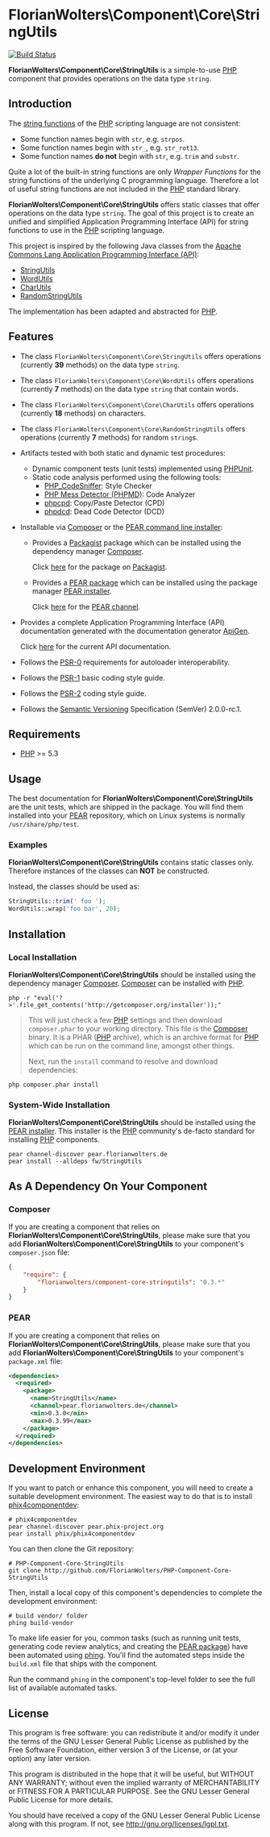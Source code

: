 # FlorianWolters\Component\Core\StringUtils

[![Build Status](https://secure.travis-ci.org/FlorianWolters/PHP-Component-Core-StringUtils.png?branch=master)](http://travis-ci.org/FlorianWolters/PHP-Component-Core-StringUtils)

**FlorianWolters\Component\Core\StringUtils** is a simple-to-use [PHP][17] component that provides operations on the data type `string`.

## Introduction

The [string functions][26] of the [PHP][17] scripting language are not consistent:

* Some function names begin with `str`, e.g. `strpos`.
* Some function names begin with `str_`, e.g. `str_rot13`.
* Some function names **do not** begin with `str`, e.g. `trim` and `substr`.

Quite a lot of the built-in string functions are only *Wrapper Functions* for the string functions of the underlying C programming language. Therefore a lot of useful string functions are not included in the [PHP][17] standard library.

**FlorianWolters\Component\Core\StringUtils** offers static classes that offer operations on the data type `string`. The goal of this project is to create an unified and simplified Application Programming Interface (API) for string functions to use in the [PHP][17] scripting language.

This project is inspired by the following Java classes from the [Apache Commons Lang Application Programming Interface (API)][27]:

* [StringUtils][28]
* [WordUtils][29]
* [CharUtils][30]
* [RandomStringUtils][31]

The implementation has been adapted and abstracted for [PHP][17].

## Features

* The class `FlorianWolters\Component\Core\StringUtils` offers operations (currently **39** methods) on the data type `string`.
* The class `FlorianWolters\Component\Core\WordUtils` offers operations (currently **7** methods) on the data type `string` that contain words.
* The class `FlorianWolters\Component\Core\CharUtils` offers operations (currently **18** methods) on characters.
* The class `FlorianWolters\Component\Core\RandomStringUtils` offers operations (currently **7** methods) for random `string`s.
* Artifacts tested with both static and dynamic test procedures:
    * Dynamic component tests (unit tests) implemented using [PHPUnit][19].
    * Static code analysis performed using the following tools:
        * [PHP_CodeSniffer][14]: Style Checker
        * [PHP Mess Detector (PHPMD)][18]: Code Analyzer
        * [phpcpd][4]: Copy/Paste Detector (CPD)
        * [phpdcd][5]: Dead Code Detector (DCD)
* Installable via [Composer][3] or the [PEAR command line installer][11]:
    * Provides a [Packagist][25] package which can be installed using the dependency manager [Composer][3].

      Click [here][24] for the package on [Packagist][25].
    * Provides a [PEAR package][13] which can be installed using the package manager [PEAR installer][11].

      Click [here][9] for the [PEAR channel][12].
* Provides a complete Application Programming Interface (API) documentation generated with the documentation generator [ApiGen][2].

  Click [here][1] for the current API documentation.
* Follows the [PSR-0][6] requirements for autoloader interoperability.
* Follows the [PSR-1][7] basic coding style guide.
* Follows the [PSR-2][8] coding style guide.
* Follows the [Semantic Versioning][20] Specification (SemVer) 2.0.0-rc.1.

## Requirements

* [PHP][17] >= 5.3

## Usage

The best documentation for **FlorianWolters\Component\Core\StringUtils** are the unit tests, which are shipped in the package. You will find them installed into your [PEAR][10] repository, which on Linux systems is normally `/usr/share/php/test`.

### Examples

**FlorianWolters\Component\Core\StringUtils** contains static classes only. Therefore instances of the classes can **NOT** be constructed.

Instead, the classes should be used as:
```php
StringUtils::trim(' foo ');
WordUtils::wrap('foo bar', 20);
```

## Installation

### Local Installation

**FlorianWolters\Component\Core\StringUtils** should be installed using the dependency manager [Composer][3]. [Composer][3] can be installed with [PHP][6].

    php -r "eval('?>'.file_get_contents('http://getcomposer.org/installer'));"

> This will just check a few [PHP][17] settings and then download `composer.phar` to your working directory. This file is the [Composer][3] binary. It is a PHAR ([PHP][17] archive), which is an archive format for [PHP][17] which can be run on the command line, amongst other things.
>
> Next, run the `install` command to resolve and download dependencies:

    php composer.phar install

### System-Wide Installation

**FlorianWolters\Component\Core\StringUtils** should be installed using the [PEAR installer][11]. This installer is the [PHP][17] community's de-facto standard for installing [PHP][17] components.

    pear channel-discover pear.florianwolters.de
    pear install --alldeps fw/StringUtils

## As A Dependency On Your Component

### Composer

If you are creating a component that relies on **FlorianWolters\Component\Core\StringUtils**, please make sure that you add **FlorianWolters\Component\Core\StringUtils** to your component's `composer.json` file:

```json
{
    "require": {
        "florianwolters/component-core-stringutils": "0.3.*"
    }
}
```

### PEAR

If you are creating a component that relies on **FlorianWolters\Component\Core\StringUtils**, please make sure that you add **FlorianWolters\Component\Core\StringUtils** to your component's `package.xml` file:

```xml
<dependencies>
  <required>
    <package>
      <name>StringUtils</name>
      <channel>pear.florianwolters.de</channel>
      <min>0.3.0</min>
      <max>0.3.99</max>
    </package>
  </required>
</dependencies>
```

## Development Environment

If you want to patch or enhance this component, you will need to create a suitable development environment. The easiest way to do that is to install [phix4componentdev][16]:

    # phix4componentdev
    pear channel-discover pear.phix-project.org
    pear install phix/phix4componentdev

You can then clone the Git repository:

    # PHP-Component-Core-StringUtils
    git clone http://github.com/FlorianWolters/PHP-Component-Core-StringUtils

Then, install a local copy of this component's dependencies to complete the development environment:

    # build vendor/ folder
    phing build-vendor

To make life easier for you, common tasks (such as running unit tests, generating code review analytics, and creating the [PEAR package][13]) have been automated using [phing][15]. You'll find the automated steps inside the `build.xml` file that ships with the component.

Run the command `phing` in the component's top-level folder to see the full list of available automated tasks.

## License

This program is free software: you can redistribute it and/or modify it under the terms of the GNU Lesser General Public License as published by the Free Software Foundation, either version 3 of the License, or (at your option) any later version.

This program is distributed in the hope that it will be useful, but WITHOUT ANY WARRANTY; without even the implied warranty of MERCHANTABILITY or FITNESS FOR A PARTICULAR PURPOSE.  See the GNU Lesser General Public License for more details.

You should have received a copy of the GNU Lesser General Public License along with this program. If not, see <http://gnu.org/licenses/lgpl.txt>.

[1]: http://blog.florianwolters.de/PHP-Component-Core-StringUtils
     "FlorianWolters\Component\Core | Application Programming Interface (API) documentation"
[2]: http://apigen.org
     "ApiGen | API documentation generator for PHP 5.3.+"
[3]: http://getcomposer.org
     "Composer"
[4]: https://github.com/sebastianbergmann/phpcpd
     "sebastianbergmann/phpcpd · GitHub"
[5]: https://github.com/sebastianbergmann/phpdcd
     "sebastianbergmann/phpdcd · GitHub"
[6]: https://github.com/php-fig/fig-standards/blob/master/accepted/PSR-0.md
     "PSR-0 requirements for autoloader interoperability"
[7]: https://github.com/php-fig/fig-standards/blob/master/accepted/PSR-1-basic-coding-standard.md
     "PSR-1 basic coding style guide"
[8]: https://github.com/php-fig/fig-standards/blob/master/accepted/PSR-2-coding-style-guide.md
     "PSR-2 coding style guide"
[9]: http://pear.florianwolters.de
     "PEAR channel of Florian Wolters"
[10]: http://pear.php.net
      "PEAR - PHP Extension and Application Repository"
[11]: http://pear.php.net/manual/en/guide.users.commandline.cli.php
      "Manual :: Command line installer (PEAR)"
[12]: http://pear.php.net/manual/en/guide.users.concepts.channel.php
      "Manual :: PEAR Channels"
[13]: http://pear.php.net/manual/en/guide.users.concepts.package.php
      "Manual :: PEAR Packages"
[14]: http://pear.php.net/package/PHP_CodeSniffer
      "PHP_CodeSniffer"
[15]: http://phing.info
      "Phing"
[16]: https://github.com/stuartherbert/phix4componentdev
      "stuartherbert/phix4componentdev · GitHub"
[17]: http://php.net
      "PHP: Hypertext Preprocessor"
[18]: http://phpmd.org
      "PHPMD - PHP Mess Detector"
[19]: http://phpunit.de
      "sebastianbergmann/phpunit · GitHub"
[20]: http://semver.org
      "Semantic Versioning"
[24]: http://packagist.org/packages/florianwolters/component-core-stringutils
      "florianwolters/component-core-stringutils - Packagist"
[25]: http://packagist.org
      "Packagist"
[26]: http://php.net/ref.strings
      "PHP: String Functions"
[27]: http://commons.apache.org/lang
      "Commons Lang"
[28]: http://commons.apache.org/proper/commons-lang/apidocs/org/apache/commons/lang3/StringUtils.html
      "StringUtils (Commons Lang 3 API)"
[29]: http://commons.apache.org/proper/commons-lang/apidocs/org/apache/commons/lang3/text/WordUtils.html
      "WordUtils (Commons Lang 3 API)"
[30]: http://commons.apache.org/proper/commons-lang/apidocs/org/apache/commons/lang3/CharUtils.html
      "CharUtils (Commons Lang 3 API)"
[31]: http://commons.apache.org/proper/commons-lang/apidocs/org/apache/commons/lang3/RandomStringUtils.html
      "RandomStringUtils (Commons Lang 3 API)"
